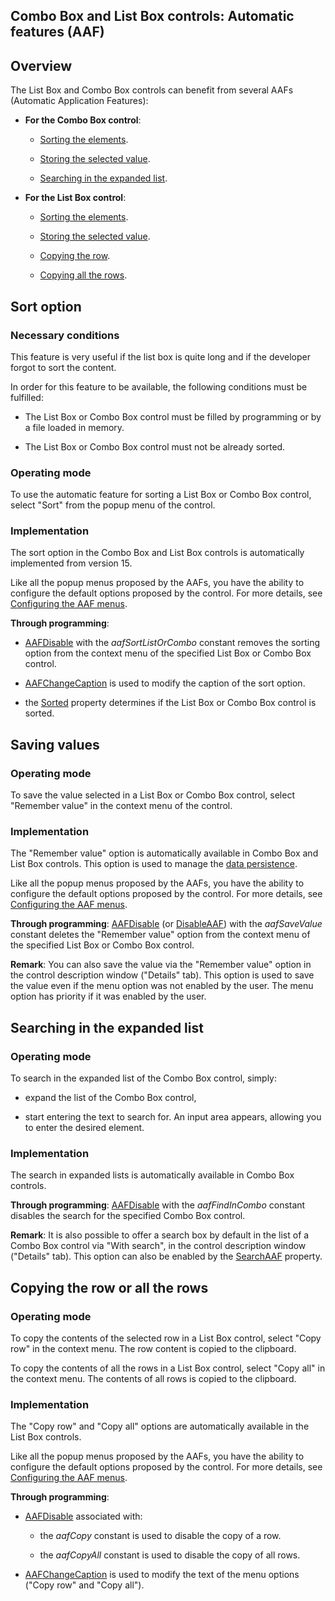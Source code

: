 


## Combo Box and List Box controls: Automatic features (AAF)
			



<a name="NOTE1"></a>
<a name="NOTE1_1"></a>


## Overview
<a name="overview_ELTTEXTE000236"></a>
The List Box and Combo Box controls can benefit from several AAFs (Automatic Application Features): 

- **For the Combo Box control**: 

	- [Sorting the elements](#NOTE2_1).

	- [Storing the selected value](#NOTE3_1). 

	- [Searching in the expanded list](#NOTE3B_1).




- **For the List Box control**: 

	- [Sorting the elements](#NOTE2_1). 

	- [Storing the selected value](#NOTE2_1). 

	- [Copying the row](#NOTE4_1).

	- [Copying all the rows](#NOTE3_1).







<a name="NOTE2"></a>
<a name="NOTE2_1"></a>


## Sort option
<a name="sort_option_ELTTEXTE000260"></a>


### Necessary conditions
<a name="necessary_conditions_ELTPARAGRAPHE000050"></a>

This feature is very useful if the list box is quite long and if the developer forgot to sort the content.

In order for this feature to be available, the following conditions must be fulfilled:

- The List Box or Combo Box control must be filled by programming or by a file loaded in memory.

- The List Box or Combo Box control must not be already sorted.





### Operating mode
<a name="operating_mode_ELTPARAGRAPHE000060"></a>

To use the automatic feature for sorting a List Box or Combo Box control, select "Sort" from the popup menu of the control.


### Implementation
<a name="implementation_ELTPARAGRAPHE000065"></a>

The sort option in the Combo Box and List Box controls is automatically implemented from version 15.

Like all the popup menus proposed by the AAFs, you have the ability to configure the default options proposed by the control. For more details, see [Configuring the AAF menus](../Editeurs/2010040.md).

**Through programming**:

- [AAFDisable](../WDLang1/1000022018.md) with the *aafSortListOrCombo* constant removes the sorting option from the context menu of the specified List Box or Combo Box control.

- [AAFChangeCaption](../WDLang1/1000022100.md) is used to modify the caption of the sort option.

- the [Sorted](../Proprietes/2510115.md) property determines if the List Box or Combo Box control is sorted. 




<a name="NOTE3"></a>
<a name="NOTE3_1"></a>


## Saving values
<a name="saving_values_ELTTEXTE000296"></a>


### Operating mode
<a name="operating_mode_ELTPARAGRAPHE000094"></a>

To save the value selected in a List Box or Combo Box control, select "Remember value" in the context menu of the control.


### Implementation
<a name="implementation_ELTPARAGRAPHE000099"></a>

The "Remember value" option is automatically available in Combo Box and List Box controls. This option is used to manage the [data persistence](../WDChamp/9000019.md). 

Like all the popup menus proposed by the AAFs, you have the ability to configure the default options proposed by the control. For more details, see [Configuring the AAF menus](../Editeurs/2010040.md).

**Through programming**: [AAFDisable](../WDLang1/1000022018.md) (or [DisableAAF](../WDLang1/3013061.md)) with the *aafSaveValue* constant deletes the "Remember value" option from the context menu of the specified List Box or Combo Box control.

**Remark**: You can also save the value via the "Remember value" option in the control description window ("Details" tab). This option is used to save the value even if the menu option was not enabled by the user. The menu option has priority if it was enabled by the user. 

<a name="NOTE3B"></a>
<a name="NOTE3B_1"></a>


## Searching in the expanded list
<a name="searching_the_expanded_list_ELTTEXTE000326"></a>


### Operating mode
<a name="operating_mode_ELTPARAGRAPHE000127"></a>

To search in the expanded list of the Combo Box control, simply: 

- expand the list of the Combo Box control,

- start entering the text to search for. An input area appears, allowing you to enter the desired element. 





### Implementation
<a name="implementation_ELTPARAGRAPHE000135"></a>

The search in expanded lists is automatically available in Combo Box controls. 

**Through programming**: [AAFDisable](../WDLang1/1000022018.md) with the *aafFindInCombo* constant disables the search for the specified Combo Box control.

**Remark**: It is also possible to offer a search box by default in the list of a Combo Box control via "With search", in the control description window ("Details" tab). This option can also be enabled by the [SearchAAF](../Proprietes/1000023445.md) property. 

<a name="NOTE4"></a>
<a name="NOTE4_1"></a>


## Copying the row or all the rows
<a name="copying_the_row_all_the_rows_ELTTEXTE000356"></a>


### Operating mode
<a name="operating_mode_ELTPARAGRAPHE000159"></a>

To copy the contents of the selected row in a List Box control, select "Copy row" in the context menu. The row content is copied to the clipboard. 

To copy the contents of all the rows in a List Box control, select "Copy all" in the context menu. The contents of all rows is copied to the clipboard. 


### Implementation
<a name="implementation_ELTPARAGRAPHE000168"></a>

The "Copy row" and "Copy all" options are automatically available in the List Box controls. 

Like all the popup menus proposed by the AAFs, you have the ability to configure the default options proposed by the control. For more details, see [Configuring the AAF menus](../Editeurs/2010040.md).

**Through programming**: 

- [AAFDisable](../WDLang1/1000022018.md) associated with:

	- the *aafCopy* constant is used to disable the copy of a row. 

	- the *aafCopyAll* constant is used to disable the copy of all rows.  




- [AAFChangeCaption](../WDLang1/1000022100.md) is used to modify the text of the menu options ("Copy row" and "Copy all").





